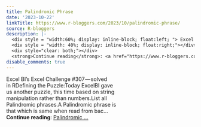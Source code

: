 ```yaml
---
title: Palindromic Phrase
date: '2023-10-22'
linkTitle: https://www.r-bloggers.com/2023/10/palindromic-phrase/
source: R-bloggers
description: |-
  <div style = "width:60%; display: inline-block; float:left; "> Excel BI’s Excel Challenge #307 — solved in RDefining the Puzzle:Today ExcelBI gave us another puzzle, this time based on string manipulation rather than numbers.List all Palindromic phrases.A Palindromic phrase is that which is same when read from bac...</div>
  <div style = "width: 40%; display: inline-block; float:right;"></div>
  <div style="clear: both;"></div>
  <strong>Continue reading</strong>: <a href="https://www.r-bloggers.com/2023/10/palindromic-phrase/">Palindromic ...
disable_comments: true
---
```

<div style = "width:60%; display: inline-block; float:left; "> Excel BI’s Excel Challenge #307 — solved in RDefining the Puzzle:Today ExcelBI gave us another puzzle, this time based on string manipulation rather than numbers.List all Palindromic phrases.A Palindromic phrase is that which is same when read from bac...</div>
<div style = "width: 40%; display: inline-block; float:right;"></div>
<div style="clear: both;"></div>
<strong>Continue reading</strong>: <a href="https://www.r-bloggers.com/2023/10/palindromic-phrase/">Palindromic ...